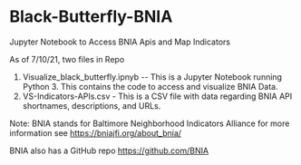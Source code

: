 # Black-Butterfly-BNIA
Jupyter Notebook to Access BNIA Apis and Map Indicators

As of 7/10/21, two files in Repo
1. Visualize_black_butterfly.ipnyb -- This is a Jupyter Notebook running Python 3. This contains the code to access and visualize BNIA Data.
2. VS-Indicators-APIs.csv - This is a CSV file with data regarding BNIA API shortnames, descriptions, and URLs.

Note: BNIA stands for Baltimore Neighborhood Indicators Alliance
for more information see https://bniajfi.org/about_bnia/

BNIA also has a GitHub repo
https://github.com/BNIA
